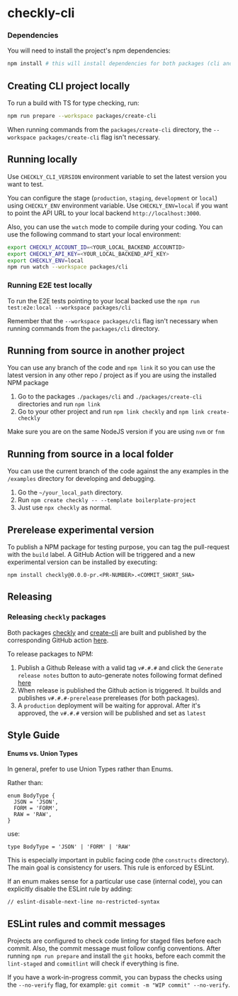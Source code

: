 # checkly-cli

### Dependencies

You will need to install the project's npm dependencies:

```bash
npm install # this will install dependencies for both packages (cli and create-cli)
```

## Creating CLI project locally

To run a build with TS for type checking, run:
```bash
npm run prepare --workspace packages/create-cli
```

When running commands from the `packages/create-cli` directory, the `--workspace packages/create-cli` flag isn't necessary.

## Running locally

Use `CHECKLY_CLI_VERSION` environment variable to set the latest version you want to test.

You can configure the stage (`production`, `staging`, `development` or `local`) using `CHECKLY_ENV` environment variable. Use `CHECKLY_ENV=local` if you want to point the API URL to your local backend `http://localhost:3000`.

Also, you can use the `watch` mode to compile during your coding. You can use the following command to start your local environment:

```bash
export CHECKLY_ACCOUNT_ID=<YOUR_LOCAL_BACKEND_ACCOUNTID>
export CHECKLY_API_KEY=<YOUR_LOCAL_BACKEND_API_KEY>
export CHECKLY_ENV=local
npm run watch --workspace packages/cli
```

### Running E2E test locally

To run the E2E tests pointing to your local backed use the `npm run test:e2e:local --workspace packages/cli`

Remember that the `--workspace packages/cli` flag isn't necessary when running commands from the `packages/cli` directory.


## Running from source in another project

You can use any branch of the code and `npm link` it so you can use the latest version in any other repo / project as if
you are using the installed NPM package

1. Go to the packages `./packages/cli` and `./packages/create-cli` directories and run `npm link`
2. Go to your other project and run `npm link checkly` and `npm link create-checkly`

Make sure you are on the same NodeJS version if you are using `nvm` or `fnm`

## Running from source in a local folder

You can use the current branch of the code against the any examples in the `/examples` directory for developing and debugging.

1. Go the `~/your_local_path` directory.
2. Run `npm create checkly -- --template boilerplate-project`
3. Just use `npx checkly` as normal.

## Prerelease experimental version

To publish a NPM package for testing purpose, you can tag the pull-request with the `build` label. A GitHub Action will be
triggered and a new experimental version can be installed by executing:

```
npm install checkly@0.0.0-pr.<PR-NUMBER>.<COMMIT_SHORT_SHA>
```

## Releasing

### Releasing `checkly` packages

Both packages [checkly](https://www.npmjs.com/package/checkly) and [create-cli](https://www.npmjs.com/package/create-checkly) are built and published by the corresponding GitHub action [here](https://github.com/checkly/checkly-cli/actions/workflows/release.yml).

To release packages to NPM:

1. Publish a Github Release with a valid tag `v#.#.#` and click the `Generate release notes` button to auto-generate notes following format defined [here](https://github.com/checkly/checkly-cli/blob/main/.github/release.yml) 
2. When release is published the Github action is triggered. It builds and publishes `v#.#.#-prerelease` prereleases (for both packages).
3. A `production` deployment will be waiting for approval. After it's approved, the `v#.#.#` version will be published and set as `latest`

## Style Guide

#### Enums vs. Union Types

In general, prefer to use Union Types rather than Enums.

Rather than:
```
enum BodyType {
  JSON = 'JSON',
  FORM = 'FORM',
  RAW = 'RAW',
}
```

use:
```
type BodyType = 'JSON' | 'FORM' | 'RAW'
```

This is especially important in public facing code (the `constructs` directory). The main goal is consistency for users. This rule is enforced by ESLint.

If an enum makes sense for a particular use case (internal code), you can explicitly disable the ESLint rule by adding:
```
// eslint-disable-next-line no-restricted-syntax
```

## ESLint rules and commit messages

Projects are configured to check code linting for staged files before each commit. Also, the commit message must follow config conventions.
After running `npm run prepare` and install the `git` hooks, before each commit the `lint-staged` and `commitlint` will check if everything is fine.

If you have a work-in-progress commit, you can bypass the checks using the `--no-verify` flag, for example: `git commit -m "WIP commit" --no-verify`.
